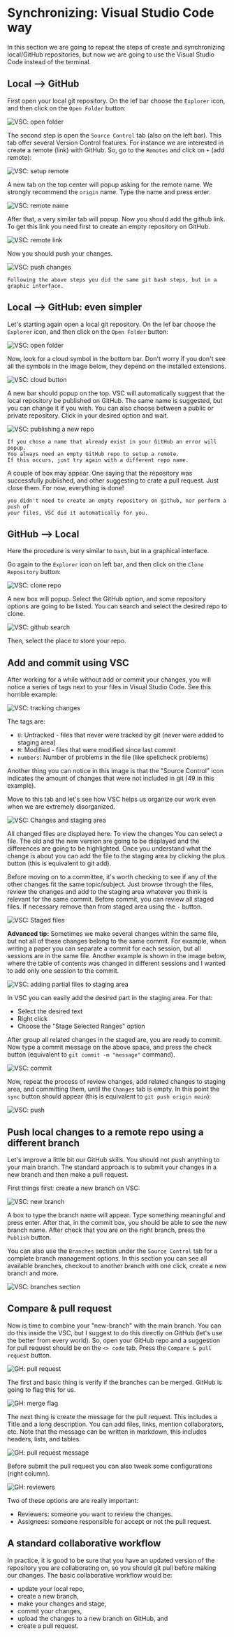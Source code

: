 # Synchronizing: Visual Studio Code way

In this section we are going to repeat the steps of create and synchronizing
local/GitHub repositories, but now we are going to use the Visual Studio Code
instead of the terminal.

## Local --> GitHub

First open your local git repository. On the lef bar choose the `Explorer` icon,
and then click on the `Open Folder` button:

![VSC: open folder](../assets/img/github/vsc1.png)

The second step is open the `Source Control` tab (also on the left bar).
This tab offer several Version Control features. For instance we are interested
in create a remote (link) with GitHub. So, go to the `Remotes` and click on `+`
(add remote):

![VSC: setup remote](../assets/img/github/vsc2.png)

A new tab on the top center will popup asking for the remote name. We strongly
recommend the `origin` name. Type the name and press enter.

![VSC: remote name](../assets/img/github/vsc3.png)

After that, a very similar tab will popup. Now you should add the github link.
To get this link you need first to create an empty repository on GitHub.

![VSC: remote link](../assets/img/github/vsc4.png)

Now you should push your changes.

![VSC: push changes](../assets/img/github/vsc5.png)

```{note}
Following the above steps you did the same git bash steps, but in a 
graphic interface.
```

## Local --> GitHub: even simpler

Let's starting again open a local git repository.
On the lef bar choose the `Explorer` icon,
and then click on the `Open Folder` button:

![VSC: open folder](../assets/img/github/vsc1.png)

Now, look for a cloud symbol in the bottom bar.
Don't worry if you don't see all the symbols in the image below,
they depend on the installed extensions.

![VSC: cloud button](../assets/img/github/vsc6.png)

A new bar should popup on the top.
VSC will automatically suggest that the local repository be published on GitHub.
The same name is suggested, but you can change it if you wish. You can also
choose between a public or private repository. Click in your desired option and
wait.

![VSC: publishing a new repo](../assets/img/github/vsc7.png)

```{warning}
If you chose a name that already exist in your GitHub an error will popup.
You always need an empty GitHub repo to setup a remote.
If this occurs, just try again with a different repo name.
```

A couple of box may appear. One saying that the repository was
successfully published, and other suggesting to crate a pull request.
Just close them. For now, everything is done!

```{note}
you didn't need to create an empty repository on github, nor perform a push of
your files, VSC did it automatically for you.
```

## GitHub --> Local

Here the procedure is very similar to `bash`, but in a graphical interface.

Go again to the `Explorer` icon on left bar,
and then click on the `Clone Repository` button:

![VSC: clone repo](../assets/img/github/vsc8.png)

A new box will popup. Select the GitHub option, and some repository options are
going to be listed. You can search and select the desired repo to clone.

![VSC: github search](../assets/img/github/vsc9.png)

Then, select the place to store your repo.

## Add and commit using VSC

After working for a while without add or commit your changes, you will notice a
series of tags next to your files in Visual Studio Code.
See this horrible example:

![VSC: tracking changes](../assets/img/github/vsc10.png)

The tags are:

- `U`: Untracked - files that never were tracked by git (never were added to staging area)
- `M`: Modified - files that were modified since last commit
- `numbers`: Number of problems in the file (like spellcheck problems)

Another thing you can notice in this image is that the "Source Control" icon
indicates the amount of changes that were not included in git
(49 in this example).

Move to this tab and let's see how VSC helps us organize our work even when we
are extremely disorganized.

![VSC: Changes and staging area](../assets/img/github/vsc11.png)

All changed files are displayed here. To view the changes You can select a file.
The old and the new version are going to be displayed and the differences are
going to be highlighted. Once you understand what the change is about you can
add the file to the staging area by clicking the plus button (this is equivalent
to git add).

Before moving on to a committee, it's worth checking to see if any of the other
changes fit the same topic/subject. Just browse through the files, review the
changes and add to the staging area whatever you think is relevant for the same
commit. Before commit, you can review all staged files. If necessary remove than
from staged area using the `-` button.

![VSC: Staged files](../assets/img/github/vsc12.png)

**Advanced tip:** Sometimes we make several changes within the same file,
but not all of these changes belong to the same commit. For example,
when writing a paper you can separate a commit for each session, but all
sessions are in the same file. Another example is shown in the image below,
where the table of contents was changed in different sessions and I wanted to
add only one session to the commit.

![VSC: adding partial files to staging area](../assets/img/github/vsc16.png)

In VSC you can easily add the desired part in the staging area. For that:

- Select the desired text
- Right click
- Choose the "Stage Selected Ranges" option

After group all related changes in the staged are, you are ready to commit.
Now type a commit message on the above space, and press the check button
(equivalent to `git commit -m "message"` command).

![VSC: commit](../assets/img/github/vsc13.png)

Now, repeat the process of review changes, add related changes to staging area,
and committing them, until the `Changes` tab is empty. In this point the `sync`
button should appear (this is equivalent to `git push origin main`):

![VSC: push](../assets/img/github/vsc14.png)

## Push local changes to a remote repo using a different branch

Let's improve a little bit our GitHub skills. You should not push anything to
your main branch. The standard approach is to submit your changes in a new branch
and then make a pull request.

First things first: create a new branch on VSC:

![VSC: new branch](../assets/img/github/vsc15.png)

A box to type the branch name will appear. Type something meaningful and press
enter. After that, in the commit box, you should be able to see the new branch
name. After check that you are on the right branch, press the `Publish` button.

You can also use the `Branches` section under the `Source Control` tab for a
complete branch management options. In this
section you can see all available branches, checkout to another branch with one
click, create a new branch and more.

![VSC: branches section](../assets/img/github/vsc17.png)

## Compare & pull request

Now is time to combine your "new-branch" with the main branch. You can do this
inside the VSC, but I suggest to do this directly on GitHub (let's use the
better from every world). So, open your GitHub repo and a suggestion for pull
request should be on the `<> code` tab. Press the `Compare & pull request`
button.

![GH: pull request](../assets/img/github/gh1.png)

The first and basic thing is verify if the branches can be merged. GitHub
is going to flag this for us.

![GH: merge flag](../assets/img/github/gh2.png)

The next thing is create the message for the pull request. This includes a
Title and a long description. You can add files, links, mention collaborators,
etc. Note that the message can be written in markdown, this includes headers,
lists, and tables.

![GH: pull request message](../assets/img/github/gh3.png)

Before submit the pull request you can also tweak some configurations (right
column).

![GH: reviewers](../assets/img/github/gh4.png)

Two of these options are are really important:

- Reviewers: someone you want to review the changes.
- Assignees: someone responsible for accept or not the pull request.

## A standard collaborative workflow

In practice, it is good to be sure that you have an updated version of the
repository you are collaborating on, so you should git pull before making our
changes. The basic collaborative workflow would be:

- update your local repo,
- create a new branch,
- make your changes and stage,
- commit your changes,
- upload the changes to a new branch on GitHub, and
- create a pull request.
